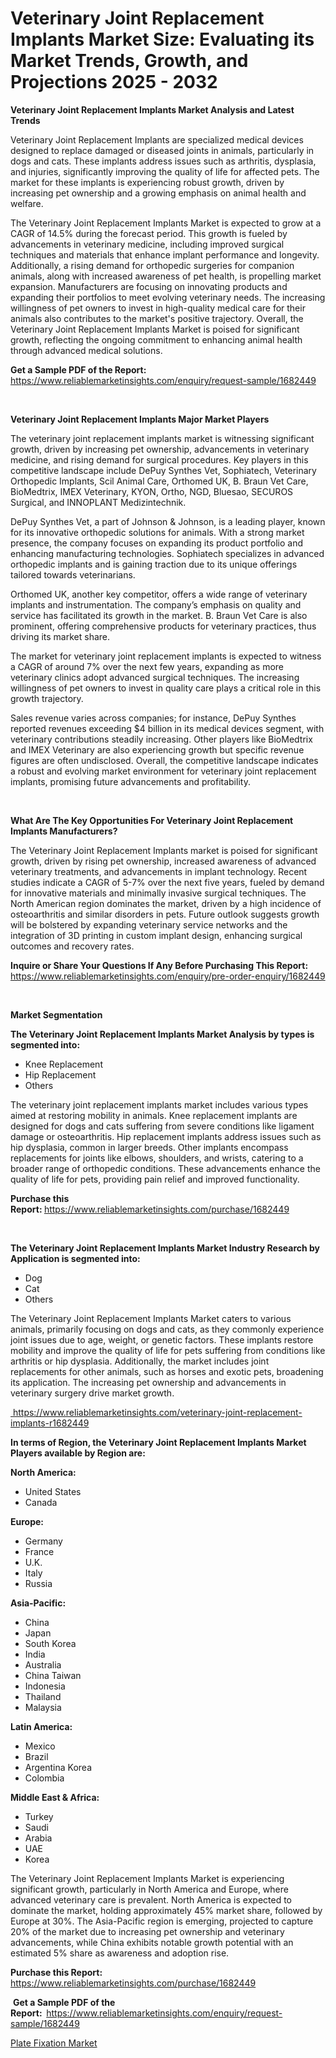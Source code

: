 <p><h1>Veterinary Joint Replacement Implants Market Size: Evaluating its Market Trends, Growth, and Projections 2025 - 2032</h1></p><p><strong>Veterinary Joint Replacement Implants Market Analysis and Latest Trends</strong></p>
<p><p>Veterinary Joint Replacement Implants are specialized medical devices designed to replace damaged or diseased joints in animals, particularly in dogs and cats. These implants address issues such as arthritis, dysplasia, and injuries, significantly improving the quality of life for affected pets. The market for these implants is experiencing robust growth, driven by increasing pet ownership and a growing emphasis on animal health and welfare.</p><p>The Veterinary Joint Replacement Implants Market is expected to grow at a CAGR of 14.5% during the forecast period. This growth is fueled by advancements in veterinary medicine, including improved surgical techniques and materials that enhance implant performance and longevity. Additionally, a rising demand for orthopedic surgeries for companion animals, along with increased awareness of pet health, is propelling market expansion. Manufacturers are focusing on innovating products and expanding their portfolios to meet evolving veterinary needs. The increasing willingness of pet owners to invest in high-quality medical care for their animals also contributes to the market's positive trajectory. Overall, the Veterinary Joint Replacement Implants Market is poised for significant growth, reflecting the ongoing commitment to enhancing animal health through advanced medical solutions.</p></p>
<p><strong>Get a Sample PDF of the Report:&nbsp;</strong> <a href="https://www.reliablemarketinsights.com/enquiry/request-sample/1682449?utm_campaign=2210&utm_medium=2&utm_source=Github&utm_content=ia&utm_term=26032025&utm_id=veterinary-joint-replacement-implants">https://www.reliablemarketinsights.com/enquiry/request-sample/1682449</a></p>
<p>&nbsp;</p>
<p><strong>Veterinary Joint Replacement Implants Major Market Players</strong></p>
<p><p>The veterinary joint replacement implants market is witnessing significant growth, driven by increasing pet ownership, advancements in veterinary medicine, and rising demand for surgical procedures. Key players in this competitive landscape include DePuy Synthes Vet, Sophiatech, Veterinary Orthopedic Implants, Scil Animal Care, Orthomed UK, B. Braun Vet Care, BioMedtrix, IMEX Veterinary, KYON, Ortho, NGD, Bluesao, SECUROS Surgical, and INNOPLANT Medizintechnik.</p><p>DePuy Synthes Vet, a part of Johnson & Johnson, is a leading player, known for its innovative orthopedic solutions for animals. With a strong market presence, the company focuses on expanding its product portfolio and enhancing manufacturing technologies. Sophiatech specializes in advanced orthopedic implants and is gaining traction due to its unique offerings tailored towards veterinarians.</p><p>Orthomed UK, another key competitor, offers a wide range of veterinary implants and instrumentation. The company’s emphasis on quality and service has facilitated its growth in the market. B. Braun Vet Care is also prominent, offering comprehensive products for veterinary practices, thus driving its market share.</p><p>The market for veterinary joint replacement implants is expected to witness a CAGR of around 7% over the next few years, expanding as more veterinary clinics adopt advanced surgical techniques. The increasing willingness of pet owners to invest in quality care plays a critical role in this growth trajectory.</p><p>Sales revenue varies across companies; for instance, DePuy Synthes reported revenues exceeding $4 billion in its medical devices segment, with veterinary contributions steadily increasing. Other players like BioMedtrix and IMEX Veterinary are also experiencing growth but specific revenue figures are often undisclosed. Overall, the competitive landscape indicates a robust and evolving market environment for veterinary joint replacement implants, promising future advancements and profitability.</p></p>
<p>&nbsp;</p>
<p><strong>What Are The Key Opportunities For Veterinary Joint Replacement Implants Manufacturers?</strong></p>
<p><p>The Veterinary Joint Replacement Implants market is poised for significant growth, driven by rising pet ownership, increased awareness of advanced veterinary treatments, and advancements in implant technology. Recent studies indicate a CAGR of 5-7% over the next five years, fueled by demand for innovative materials and minimally invasive surgical techniques. The North American region dominates the market, driven by a high incidence of osteoarthritis and similar disorders in pets. Future outlook suggests growth will be bolstered by expanding veterinary service networks and the integration of 3D printing in custom implant design, enhancing surgical outcomes and recovery rates.</p></p>
<p><strong>Inquire or Share Your Questions If Any Before Purchasing This Report:</strong> <a href="https://www.reliablemarketinsights.com/enquiry/pre-order-enquiry/1682449?utm_campaign=2210&utm_medium=2&utm_source=Github&utm_content=ia&utm_term=26032025&utm_id=veterinary-joint-replacement-implants">https://www.reliablemarketinsights.com/enquiry/pre-order-enquiry/1682449</a></p>
<p>&nbsp;</p>
<p><strong>Market Segmentation</strong></p>
<p><strong>The Veterinary Joint Replacement Implants Market Analysis by types is segmented into:</strong></p>
<p><ul><li>Knee Replacement</li><li>Hip Replacement</li><li>Others</li></ul></p>
<p><p>The veterinary joint replacement implants market includes various types aimed at restoring mobility in animals. Knee replacement implants are designed for dogs and cats suffering from severe conditions like ligament damage or osteoarthritis. Hip replacement implants address issues such as hip dysplasia, common in larger breeds. Other implants encompass replacements for joints like elbows, shoulders, and wrists, catering to a broader range of orthopedic conditions. These advancements enhance the quality of life for pets, providing pain relief and improved functionality.</p></p>
<p><strong>Purchase this Report:&nbsp;</strong><a href="https://www.reliablemarketinsights.com/purchase/1682449?utm_campaign=2210&utm_medium=2&utm_source=Github&utm_content=ia&utm_term=26032025&utm_id=veterinary-joint-replacement-implants">https://www.reliablemarketinsights.com/purchase/1682449</a></p>
<p>&nbsp;</p>
<p><strong>The Veterinary Joint Replacement Implants Market Industry Research by Application is segmented into:</strong></p>
<p><ul><li>Dog</li><li>Cat</li><li>Others</li></ul></p>
<p><p>The Veterinary Joint Replacement Implants Market caters to various animals, primarily focusing on dogs and cats, as they commonly experience joint issues due to age, weight, or genetic factors. These implants restore mobility and improve the quality of life for pets suffering from conditions like arthritis or hip dysplasia. Additionally, the market includes joint replacements for other animals, such as horses and exotic pets, broadening its application. The increasing pet ownership and advancements in veterinary surgery drive market growth.</p></p>
<p><a href="https://www.reliablemarketinsights.com/veterinary-joint-replacement-implants-r1682449?utm_campaign=2210&utm_medium=2&utm_source=Github&utm_content=ia&utm_term=26032025&utm_id=veterinary-joint-replacement-implants">&nbsp;https://www.reliablemarketinsights.com/veterinary-joint-replacement-implants-r1682449</a></p>
<p><strong>In terms of Region, the Veterinary Joint Replacement Implants Market Players available by Region are:</strong></p>
<p>
    <p> <strong> North America: </strong>
        <ul>
            <li>United States</li>
            <li>Canada</li>
        </ul>
        </p> 
    <p> <strong> Europe: </strong>
        <ul>
            <li>Germany</li>
            <li>France</li>
            <li>U.K.</li>
            <li>Italy</li>
            <li>Russia</li>
        </ul>
        </p> 
    <p> <strong> Asia-Pacific: </strong>
        <ul>
            <li>China</li>
            <li>Japan</li>
            <li>South Korea</li>
            <li>India</li>
            <li>Australia</li>
            <li>China Taiwan</li>
            <li>Indonesia</li>
            <li>Thailand</li>
            <li>Malaysia</li>
        </ul>
        </p> 
    <p> <strong> Latin America: </strong>
        <ul>
            <li>Mexico</li>
            <li>Brazil</li>
            <li>Argentina Korea</li>
            <li>Colombia</li>
        </ul>
        </p> 
    <p> <strong> Middle East & Africa: </strong>
        <ul>
            <li>Turkey</li>
            <li>Saudi</li>
            <li>Arabia</li>
            <li>UAE</li>
            <li>Korea</li>
        </ul>
    </p>
    </p>
<p><p>The Veterinary Joint Replacement Implants Market is experiencing significant growth, particularly in North America and Europe, where advanced veterinary care is prevalent. North America is expected to dominate the market, holding approximately 45% market share, followed by Europe at 30%. The Asia-Pacific region is emerging, projected to capture 20% of the market due to increasing pet ownership and veterinary advancements, while China exhibits notable growth potential with an estimated 5% share as awareness and adoption rise.</p></p>
<p><strong>Purchase this Report: </strong><a href="https://www.reliablemarketinsights.com/purchase/1682449?utm_campaign=2210&utm_medium=2&utm_source=Github&utm_content=ia&utm_term=26032025&utm_id=veterinary-joint-replacement-implants">https://www.reliablemarketinsights.com/purchase/1682449</a></p>
<p>&nbsp;<strong>Get a Sample PDF of the Report:&nbsp;&nbsp;</strong><a href="https://www.reliablemarketinsights.com/enquiry/request-sample/1682449?utm_campaign=2210&utm_medium=2&utm_source=Github&utm_content=ia&utm_term=26032025&utm_id=veterinary-joint-replacement-implants">https://www.reliablemarketinsights.com/enquiry/request-sample/1682449</a></p>
<p><strong></strong></p>
<p><p><a href="https://github.com/NarcisoFerry/Market-Research-Report-List-1/blob/main/plate-fixation-market.md?utm_campaign=2210&utm_medium=2&utm_source=Github&utm_content=ia&utm_term=26032025&utm_id=veterinary-joint-replacement-implants">Plate Fixation Market</a></p></p>